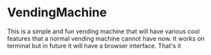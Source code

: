# VendingMachine

This is a simple and fun vending machine that will have various cool features that a normal vending machine cannot have now.
It works on terminal but in future it will have a browser interface. 
That's it 
